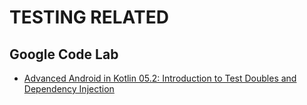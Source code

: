 # TESTING RELATED
## Google Code Lab
- [Advanced Android in Kotlin 05.2: Introduction to Test Doubles and Dependency Injection](https://codelabs.developers.google.com/codelabs/advanced-android-kotlin-training-testing-test-doubles/#14)
